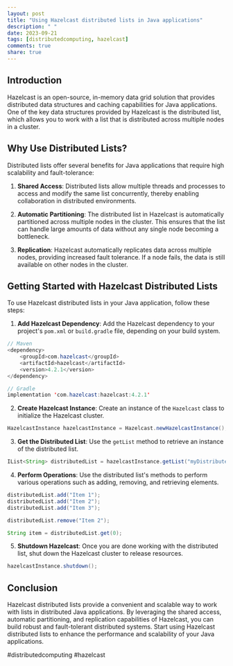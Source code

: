 ```yaml
---
layout: post
title: "Using Hazelcast distributed lists in Java applications"
description: " "
date: 2023-09-21
tags: [distributedcomputing, hazelcast]
comments: true
share: true
---
```


## Introduction
Hazelcast is an open-source, in-memory data grid solution that provides distributed data structures and caching capabilities for Java applications. One of the key data structures provided by Hazelcast is the distributed list, which allows you to work with a list that is distributed across multiple nodes in a cluster.

## Why Use Distributed Lists?
Distributed lists offer several benefits for Java applications that require high scalability and fault-tolerance:

1. **Shared Access**: Distributed lists allow multiple threads and processes to access and modify the same list concurrently, thereby enabling collaboration in distributed environments.

2. **Automatic Partitioning**: The distributed list in Hazelcast is automatically partitioned across multiple nodes in the cluster. This ensures that the list can handle large amounts of data without any single node becoming a bottleneck.

3. **Replication**: Hazelcast automatically replicates data across multiple nodes, providing increased fault tolerance. If a node fails, the data is still available on other nodes in the cluster.

## Getting Started with Hazelcast Distributed Lists
To use Hazelcast distributed lists in your Java application, follow these steps:

1. **Add Hazelcast Dependency**: Add the Hazelcast dependency to your project's `pom.xml` or `build.gradle` file, depending on your build system.

```java
// Maven
<dependency>
    <groupId>com.hazelcast</groupId>
    <artifactId>hazelcast</artifactId>
    <version>4.2.1</version>
</dependency>

// Gradle
implementation 'com.hazelcast:hazelcast:4.2.1'
```

2. **Create Hazelcast Instance**: Create an instance of the `Hazelcast` class to initialize the Hazelcast cluster.

```java
HazelcastInstance hazelcastInstance = Hazelcast.newHazelcastInstance();
```

3. **Get the Distributed List**: Use the `getList` method to retrieve an instance of the distributed list.

```java
IList<String> distributedList = hazelcastInstance.getList("myDistributedList");
```

4. **Perform Operations**: Use the distributed list's methods to perform various operations such as adding, removing, and retrieving elements.

```java
distributedList.add("Item 1");
distributedList.add("Item 2");
distributedList.add("Item 3");

distributedList.remove("Item 2");

String item = distributedList.get(0);
```

5. **Shutdown Hazelcast**: Once you are done working with the distributed list, shut down the Hazelcast cluster to release resources.

```java
hazelcastInstance.shutdown();
```

## Conclusion
Hazelcast distributed lists provide a convenient and scalable way to work with lists in distributed Java applications. By leveraging the shared access, automatic partitioning, and replication capabilities of Hazelcast, you can build robust and fault-tolerant distributed systems. Start using Hazelcast distributed lists to enhance the performance and scalability of your Java applications.

#distributedcomputing #hazelcast